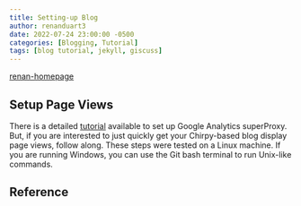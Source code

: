 ```yaml
---
title: Setting-up Blog
author: renanduart3
date: 2022-07-24 23:00:00 -0500
categories: [Blogging, Tutorial]
tags: [blog tutorial, jekyll, giscuss]
---
```


[renan-homepage]

## Setup Page Views

There is a detailed [tutorial](https://developers.google.com/analytics/solutions/google-analytics-super-proxy) available to set up Google Analytics superProxy. But, if you are interested to just quickly get your Chirpy-based blog display page views, follow along. These steps were tested on a Linux machine. If you are running Windows, you can use the Git bash terminal to run Unix-like commands.





## Reference

[jackson-post]: (https://github.com/cotes2020/jekyll-theme-chirpy/)

[renan-homepage]: (https://renanduart3.github.io)